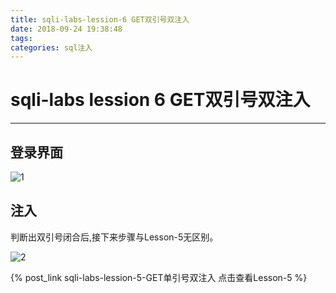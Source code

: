 ```yaml
---
title: sqli-labs-lession-6 GET双引号双注入
date: 2018-09-24 19:38:48
tags:
categories: sql注入
---
```


# sqli-labs lession 6 GET双引号双注入 #
---

## 登录界面 ##

![1](https://i.imgur.com/JV5jbZe.png)

## 注入 ##

判断出双引号闭合后,接下来步骤与Lesson-5无区别。

![2](https://i.imgur.com/s3sARs7.png)

{% post_link sqli-labs-lession-5-GET单引号双注入 点击查看Lesson-5 %}